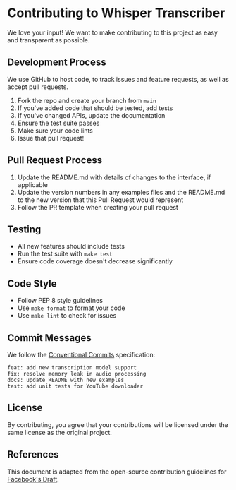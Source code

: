 # Contributing to Whisper Transcriber

We love your input! We want to make contributing to this project as easy and transparent as possible.

## Development Process

We use GitHub to host code, to track issues and feature requests, as well as accept pull requests.

1. Fork the repo and create your branch from `main`
2. If you've added code that should be tested, add tests
3. If you've changed APIs, update the documentation
4. Ensure the test suite passes
5. Make sure your code lints
6. Issue that pull request!

## Pull Request Process

1. Update the README.md with details of changes to the interface, if applicable
2. Update the version numbers in any examples files and the README.md to the new version that this Pull Request would represent
3. Follow the PR template when creating your pull request

## Testing

- All new features should include tests
- Run the test suite with `make test`
- Ensure code coverage doesn't decrease significantly

## Code Style

- Follow PEP 8 style guidelines
- Use `make format` to format your code
- Use `make lint` to check for issues

## Commit Messages

We follow the [Conventional Commits](https://conventionalcommits.org/) specification:

```
feat: add new transcription model support
fix: resolve memory leak in audio processing
docs: update README with new examples
test: add unit tests for YouTube downloader
```

## License

By contributing, you agree that your contributions will be licensed under the same license as the original project.

## References

This document is adapted from the open-source contribution guidelines for [Facebook's Draft](https://github.com/facebook/draft-js/blob/master/CONTRIBUTING.md).
